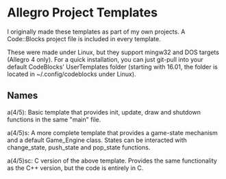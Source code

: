 # Allegro Project Templates
I originally made these templates as part of my own projects. A Code::Blocks project file is included in every template.

These were made under Linux, but they support mingw32 and DOS targets (Allegro 4 only). For a quick installation, you can just git-pull into your default CodeBlocks' UserTemplates folder (starting with 16.01, the folder is located in ~/.config/codeblocks under Linux).

## Names

a(4/5): Basic template that provides init, update, draw and shutdown functions in the same "main" file.

a(4/5)s: A more complete template that provides a game-state mechanism and a default Game_Engine class. States can be   interacted with change_state, push_state and pop_state functions.

a(4/5)sc: C version of the above template. Provides the same functionality as the C++ version, but the code is entirely in C.

